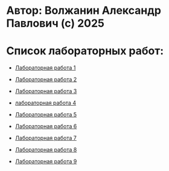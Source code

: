 # Автор: Волжанин Александр Павлович (с) 2025

# Список лабораторных работ:

- [Лабораторная работа 1]()

- [Лабораторная работа 2](https://github.com/m4deme1ns4ne/PROGRAMMING-6-SEM/blob/main/%D0%9F%D1%80%D0%BE%D0%B3%D1%80%D0%B0%D0%BC%D0%BC%D0%B8%D1%80%D0%BE%D0%B2%D0%B0%D0%BD%D0%B8%D0%B5_%D0%9B%D0%B0%D0%B1%D0%BE%D1%80%D0%B0%D1%82%D0%BE%D1%80%D0%BD%D0%B0%D1%8F_%D1%80%D0%B0%D0%B1%D0%BE%D1%82%D0%B0_2.ipynb)

- [Лабораторная работа 3]()

- [лабораторная работа 4]()

- [Лабораторная работа 5]()

- [Лабораторная работа 6]()

- [Лабораторная работа 7]()

- [Лабораторная работа 8]()

- [Лабораторная работа 9]()
